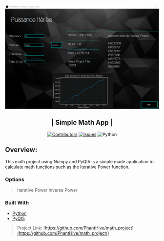 

<div align="center">

<img src="./src/image/app.png">

<h2 align="center"> 
  | Simple Math App |
</h2>


[![Contributors][contributors-shield]][contributors-url]
[![Issues][issues-shield]][issues-url]
![Python](https://img.shields.io/badge/Python-3.9-brightgreen?&style=for-the-badge)
</div>


## Overview:
This math project using Numpy and PyQt5 is a simple made application
to calculate math functions such as the Iterative Power function.

### Options

> Iterative Power
> Inverse Power


### Built With

* [Python](https://www.python.org)
* [PyQt5](https://pypi.org/project/PyQt5/)

> Project Link: [https://github.com/PhantHive/math_project](https://github.com/PhantHive/math_project/)

<!-- MARKDOWN LINKS & IMAGES -->
[contributors-shield]: https://img.shields.io/github/contributors/PhantHive/math_project.svg?style=for-the-badge
[contributors-url]: https://github.com/PhantHive/math_project/graphs/contributors/

[issues-shield]: https://img.shields.io/github/issues/PhantHive/math_project.svg?style=for-the-badge
[issues-url]: https://github.com/PhantHive/math_project/issues/